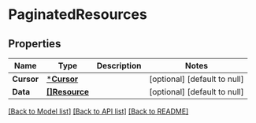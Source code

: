 # PaginatedResources

## Properties
Name | Type | Description | Notes
------------ | ------------- | ------------- | -------------
**Cursor** | [***Cursor**](Cursor.md) |  | [optional] [default to null]
**Data** | [**[]Resource**](Resource.md) |  | [optional] [default to null]

[[Back to Model list]](../README.md#documentation-for-models) [[Back to API list]](../README.md#documentation-for-api-endpoints) [[Back to README]](../README.md)

